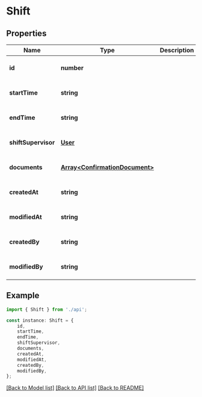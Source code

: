 # Shift


## Properties

Name | Type | Description | Notes
------------ | ------------- | ------------- | -------------
**id** | **number** |  | [optional] [default to undefined]
**startTime** | **string** |  | [optional] [default to undefined]
**endTime** | **string** |  | [optional] [default to undefined]
**shiftSupervisor** | [**User**](User.md) |  | [optional] [default to undefined]
**documents** | [**Array&lt;ConfirmationDocument&gt;**](ConfirmationDocument.md) |  | [optional] [default to undefined]
**createdAt** | **string** |  | [optional] [default to undefined]
**modifiedAt** | **string** |  | [optional] [default to undefined]
**createdBy** | **string** |  | [optional] [default to undefined]
**modifiedBy** | **string** |  | [optional] [default to undefined]

## Example

```typescript
import { Shift } from './api';

const instance: Shift = {
    id,
    startTime,
    endTime,
    shiftSupervisor,
    documents,
    createdAt,
    modifiedAt,
    createdBy,
    modifiedBy,
};
```

[[Back to Model list]](../README.md#documentation-for-models) [[Back to API list]](../README.md#documentation-for-api-endpoints) [[Back to README]](../README.md)
